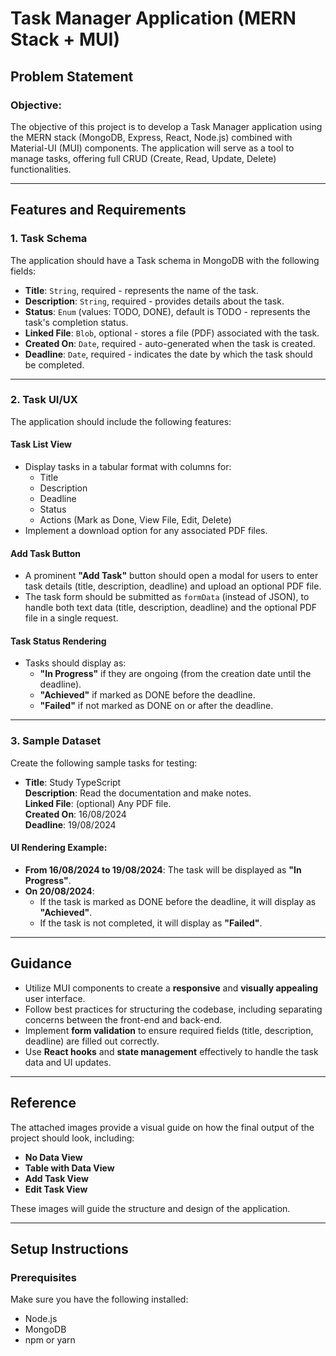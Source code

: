 # Task Manager Application (MERN Stack + MUI)

## Problem Statement

### Objective:

The objective of this project is to develop a Task Manager application using the MERN stack (MongoDB, Express, React, Node.js) combined with Material-UI (MUI) components. The application will serve as a tool to manage tasks, offering full CRUD (Create, Read, Update, Delete) functionalities.

---

## Features and Requirements

### 1. Task Schema

The application should have a Task schema in MongoDB with the following fields:

- **Title**: `String`, required - represents the name of the task.
- **Description**: `String`, required - provides details about the task.
- **Status**: `Enum` (values: TODO, DONE), default is TODO - represents the task's completion status.
- **Linked File**: `Blob`, optional - stores a file (PDF) associated with the task.
- **Created On**: `Date`, required - auto-generated when the task is created.
- **Deadline**: `Date`, required - indicates the date by which the task should be completed.

---

### 2. Task UI/UX

The application should include the following features:

#### Task List View

- Display tasks in a tabular format with columns for:
  - Title
  - Description
  - Deadline
  - Status
  - Actions (Mark as Done, View File, Edit, Delete)
- Implement a download option for any associated PDF files.

#### Add Task Button

- A prominent **"Add Task"** button should open a modal for users to enter task details (title, description, deadline) and upload an optional PDF file.
- The task form should be submitted as `formData` (instead of JSON), to handle both text data (title, description, deadline) and the optional PDF file in a single request.

#### Task Status Rendering

- Tasks should display as:
  - **"In Progress"** if they are ongoing (from the creation date until the deadline).
  - **"Achieved"** if marked as DONE before the deadline.
  - **"Failed"** if not marked as DONE on or after the deadline.

---

### 3. Sample Dataset

Create the following sample tasks for testing:

- **Title**: Study TypeScript  
  **Description**: Read the documentation and make notes.  
  **Linked File**: (optional) Any PDF file.  
  **Created On**: 16/08/2024  
  **Deadline**: 19/08/2024

#### UI Rendering Example:

- **From 16/08/2024 to 19/08/2024**: The task will be displayed as **"In Progress"**.
- **On 20/08/2024**:
  - If the task is marked as DONE before the deadline, it will display as **"Achieved"**.
  - If the task is not completed, it will display as **"Failed"**.

---

## Guidance

- Utilize MUI components to create a **responsive** and **visually appealing** user interface.
- Follow best practices for structuring the codebase, including separating concerns between the front-end and back-end.
- Implement **form validation** to ensure required fields (title, description, deadline) are filled out correctly.
- Use **React hooks** and **state management** effectively to handle the task data and UI updates.

---

## Reference

The attached images provide a visual guide on how the final output of the project should look, including:

- **No Data View**
- **Table with Data View**
- **Add Task View**
- **Edit Task View**

These images will guide the structure and design of the application.

---

## Setup Instructions

### Prerequisites

Make sure you have the following installed:

- Node.js
- MongoDB
- npm or yarn
